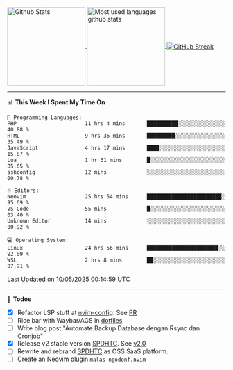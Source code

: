 <a href="https://github.com/anuraghazra/github-readme-stats">
  <img 
        height=180
        align="center" 
        src="https://github-readme-stats.vercel.app/api?username=rizkyilhampra&rank_icon=github&show_icons=true&theme=catppuccin_mocha&hide_border=true&include_all_commits=true&count_private=true&card_width=270" 
        alt="Github Stats" 
    />
</a>
<a href="https://github.com/anuraghazra/github-readme-stats">
  <img 
        height=180
        align="center" 
        src="https://github-readme-stats.vercel.app/api/top-langs/?username=rizkyilhampra&layout=compact&theme=catppuccin_mocha&hide_border=true&langs_count=8" 
        alt="Most used languages github stats" 
    />
</a>
<a href="https://git.io/streak-stats"><img src="https://streak-stats.demolab.com?user=rizkyilhampra&theme=catppuccin-mocha&hide_border=true" align="center" alt="GitHub Streak" /></a>

---

<!--START_SECTION:waka-->
📊 **This Week I Spent My Time On** 

```text
💬 Programming Languages: 
PHP                      11 hrs 4 mins       ██████████░░░░░░░░░░░░░░░   40.88 % 
HTML                     9 hrs 36 mins       █████████░░░░░░░░░░░░░░░░   35.49 % 
JavaScript               4 hrs 17 mins       ████░░░░░░░░░░░░░░░░░░░░░   15.87 % 
Lua                      1 hr 31 mins        █░░░░░░░░░░░░░░░░░░░░░░░░   05.65 % 
sshconfig                12 mins             ░░░░░░░░░░░░░░░░░░░░░░░░░   00.78 % 

🔥 Editors: 
Neovim                   25 hrs 54 mins      ████████████████████████░   95.69 % 
VS Code                  55 mins             █░░░░░░░░░░░░░░░░░░░░░░░░   03.40 % 
Unknown Editor           14 mins             ░░░░░░░░░░░░░░░░░░░░░░░░░   00.92 % 

💻 Operating System: 
Linux                    24 hrs 56 mins      ███████████████████████░░   92.09 % 
WSL                      2 hrs 8 mins        ██░░░░░░░░░░░░░░░░░░░░░░░   07.91 % 
```


 Last Updated on 10/05/2025 00:14:59 UTC
<!--END_SECTION:waka-->

---

📒 **Todos**
<br>
- [x] Refactor LSP stuff at [nvim-config](https://github.com/rizkyilhampra/nvim-config). See [PR](https://github.com/rizkyilhampra/nvim-config/pull/9)
- [ ] Rice bar with Waybar/AGS in [dotfiles](https://github.com/rizkyilhampra/dotfiles)
- [ ] Write blog post "Automate Backup Database dengan Rsync dan Cronjob"
- [x] Release v2 stable version [SPDHTC](https://github.com/rizkyilhampra/spdhtc). See [v2.0](https://github.com/rizkyilhampra/spdhtc/releases/tag/v2.0)
- [ ] Rewrite and rebrand [SPDHTC](https://github.com/rizkyilhampra/spdhtc) as OSS SaaS platform.
- [ ] Create an Neovim plugin `malas-ngodonf.nvim`
